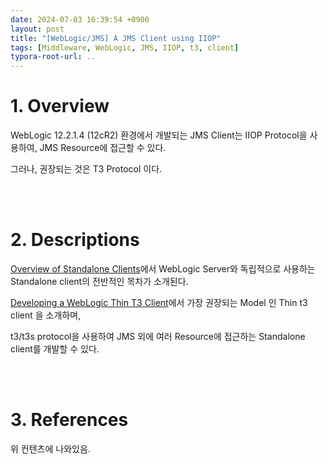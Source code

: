 ```yaml
---
date: 2024-07-03 16:39:54 +0900
layout: post
title: "[WebLogic/JMS] A JMS Client using IIOP"
tags: [Middleware, WebLogic, JMS, IIOP, t3, client]
typora-root-url: ..
---
```


# 1. Overview
WebLogic 12.2.1.4 (12cR2) 환경에서 개발되는 JMS Client는 IIOP Protocol을 사용하여, JMS Resource에 접근할 수 있다.

그러나, 권장되는 것은 T3 Protocol 이다.


<br><br>


# 2. Descriptions
[Overview of Standalone Clients](https://docs.oracle.com/en/middleware/fusion-middleware/weblogic-server/12.2.1.4/saclt/basics.html#GUID-9C190A32-C8FF-40AD-8186-33ADAD2E3CCC)에서 WebLogic Server와 독립적으로 사용하는 Standalone client의 전반적인 목차가 소개된다.

[Developing a WebLogic Thin T3 Client](https://docs.oracle.com/en/middleware/fusion-middleware/weblogic-server/12.2.1.4/saclt/wlthint3client.html#GUID-D352B8F0-1B9D-43E8-A675-BBFE7E4DE1E9)에서 가장 권장되는 Model 인 Thin t3 client 을 소개하며,

t3/t3s protocol을 사용하여 JMS 외에 여러 Resource에 접근하는 Standalone client를 개발할 수 있다.


<br><br>


# 3. References
위 컨텐츠에 나와있음.